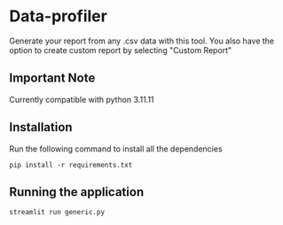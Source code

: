 # Data-profiler
Generate your report from any .csv data with this tool. You also have the option to create custom report by selecting "Custom Report" 

## Important Note

Currently compatible with python 3.11.11

## Installation
 Run the following command to install all the dependencies
 ```
 pip install -r requirements.txt
```
## Running the application

```
streamlit run generic.py
```
